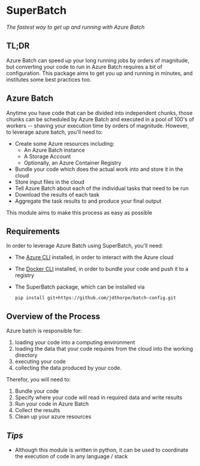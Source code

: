 # SuperBatch

_The fastest way to get up and running with Azure Batch_

## TL;DR

Azure Batch can speed up your long running jobs by orders of magnitude, but
converting your code to run in Azure Batch requires a bit of configuration.
This package aims to get you up and running in minutes, and institutes some
best practices too.

## Azure Batch

Anytime you have code that can be divided into independent chunks, those
chunks can be scheduled by Azure Batch and executed in a pool of 100's of
workers -- shaving your execution time by orders of magnitude. However, to
leverage azure batch, you'll need to:

* Create some Azure resources including:
  * An Azure Batch instance
  * A Storage Account
  * Optionally, an Azure Container Registry
* Bundle your code which does the actual work into and store it in the cloud
* Store input files in the cloud
* Tell Azure Batch about each of the individual tasks that need to be run
* Download the results of each task
* Aggregate the task results to and produce your final output

This module aims to make this process as easy as possible

## Requirements

In order to leverage Azure Batch using SuperBatch, you'll need:

* The [Azure CLI](https://docs.microsoft.com/en-us/cli/azure/install-azure-cli?view=azure-cli-latest) installed, in order to interact with the Azure cloud
* The [Docker CLI](https://docs.docker.com/install/) installed, in order to bundle your code and push it to a registry
* The SuperBatch package, which can be installed via

    ```shell
    pip install git+https://github.com/jdthorpe/batch-config.git
    ```

## Overview of the Process

Azure batch is responsible for:

1. loading your code into a computing environment
1. loading the data that your code requires from the cloud into the working directory
1. executing your code
1. collecting the data produced by your code.

Therefor, you will need to:

1. Bundle your code
1. Specify where your code will read in required data and write results
1. Run your code in Azure Batch
1. Collect the results
1. Clean up your azure resources

## _Tips_

* Although this module is written in python, it can be used to coordinate the
    execution of code in any language / stack
